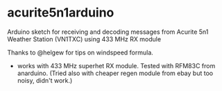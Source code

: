 # acurite5n1arduino
Arduino sketch for receiving and decoding messages from Acurite 5n1 Weather Station (VN1TXC) using 433 MHz RX module 

Thanks to @helgew for tips on windspeed formula.

 * works with 433 MHz superhet RX module. Tested with RFM83C from anarduino. (Tried also with cheaper regen module from ebay but too noisy, didn't work.)
